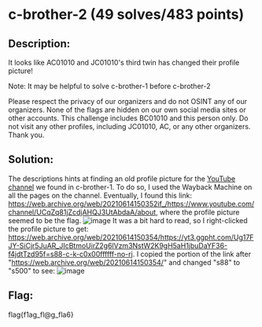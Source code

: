 # c-brother-2 (49 solves/483 points)
## Description:
It looks like AC01010 and JC01010's third twin has changed their profile picture!

Note: It may be helpful to solve c-brother-1 before c-brother-2

Please respect the privacy of our organizers and do not OSINT any of our organizers. None of the flags are hidden on our own social media sites or other accounts. This challenge includes BC01010 and this person only. Do not visit any other profiles, including JC01010, AC, or any other organizers. Thank you.

## Solution:
The descriptions hints at finding an old profile picture for the [YouTube channel](https://www.youtube.com/channel/UCqZq81jZcdjAHQJ3UtAbdaA) we found in c-brother-1. To do so, I used the Wayback Machine on all the pages on the channel. Eventually, I found this link: https://web.archive.org/web/20210614150352if_/https://www.youtube.com/channel/UCqZq81jZcdjAHQJ3UtAbdaA/about, where the profile picture seemed to be the flag.
![image](https://yt3.ggpht.com/Ug17FJY-SiCjr5JuAR_JIcBtmoUirZ2g6lVzm3NstW2K9gH5aH1jbuDaYF36-f4jdtTzd95f=s88-c-k-c0x00ffffff-no-rj)
It was a bit hard to read, so I right-clicked the profile picture to get: https://web.archive.org/web/20210614150354/https://yt3.ggpht.com/Ug17FJY-SiCjr5JuAR_JIcBtmoUirZ2g6lVzm3NstW2K9gH5aH1jbuDaYF36-f4jdtTzd95f=s88-c-k-c0x00ffffff-no-rj. 
I copied the portion of the link after "https://web.archive.org/web/20210614150354/" and changed "s88" to "s500" to see:
![image](https://yt3.ggpht.com/Ug17FJY-SiCjr5JuAR_JIcBtmoUirZ2g6lVzm3NstW2K9gH5aH1jbuDaYF36-f4jdtTzd95f=s500-c-k-c0x00ffffff-no-rj)
## Flag:
flag{f1ag_fl@g_fla6}